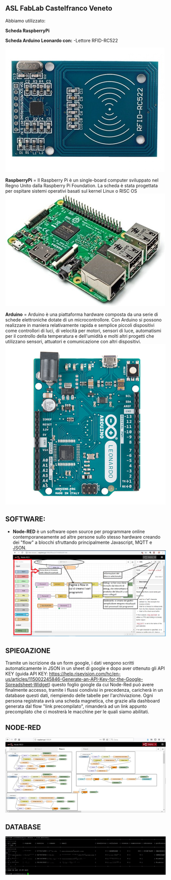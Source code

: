  ## ASL FabLab Castelfranco Veneto

Abbiamo utilizzato:
    
   **Scheda RaspberryPi**
   
   **Scheda Arduino Leonardo con:**
   -Lettore RFID-RC522 
     
![3](/IMAGES/3.jpg)
    


**RaspberryPi** = Il Raspberry Pi è un single-board computer sviluppato nel Regno Unito dalla Raspberry Pi Foundation. La scheda è stata progettata per ospitare sistemi operativi basati sul kernel Linux  o RISC OS
![1](/IMAGES/1.jpg)





**Arduino** = Arduino è una piattaforma hardware composta da una serie di schede elettroniche dotate di un microcontrollore. Con Arduino si possono realizzare in maniera relativamente rapida e semplice piccoli dispositivi come controllori di luci, di velocità per motori, sensori di luce, automatismi per il controllo della temperatura e dell&#39;umidità e molti altri progetti che utilizzano sensori, attuatori e comunicazione con altri dispositivi.
![2](/IMAGES/2.jpg)




## **SOFTWARE:**

* **Node-RED** è un software open source per programmare online contemporaneamente ad altre persone sullo stesso hardware creando dei &quot;flow&quot; a blocchi sfruttando principalmente Javascript, MQTT e JSON.
![4](/IMAGES/4.jpg)
      
 
 

## **SPIEGAZIONE**
   Tramite un iscrizione da un form google, i dati vengono scritti automaticamente in JSON in un sheet di google 
   e dopo aver ottenuto gli API KEY 
   (guida API KEY:
   https://help.risevision.com/hc/en-us/articles/115002245846-Generate-an-API-Key-for-the-Google-Spreadsheet-Widget) 
   questo foglio google da cui Node-Red può avere finalmente accesso, tramite i flussi condivisi in precedenza, caricherà 
   in un database questi dati, riempiendo delle tabelle per l'archiviazione. 
   Ogni persona registrata avrà una scheda magnetica, che grazie alla dashboard generata dal flow "link precompilato", rimanderà
   ad un link appunto precompilato che ci mostrerà le macchine per le quali siamo abilitati.
   ## NODE-RED
   ![5](/IMAGES/5.jpg)
   ## DATABASE
   ![6](/IMAGES/6.jpg)
















